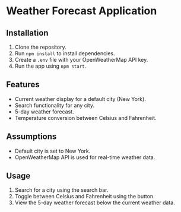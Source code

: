 # Weather Forecast Application

## Installation

1. Clone the repository.
2. Run `npm install` to install dependencies.
3. Create a `.env` file with your OpenWeatherMap API key.
4. Run the app using `npm start`.

## Features

- Current weather display for a default city (New York).
- Search functionality for any city.
- 5-day weather forecast.
- Temperature conversion between Celsius and Fahrenheit.

## Assumptions

- Default city is set to New York.
- OpenWeatherMap API is used for real-time weather data.

## Usage

1. Search for a city using the search bar.
2. Toggle between Celsius and Fahrenheit using the button.
3. View the 5-day weather forecast below the current weather data.